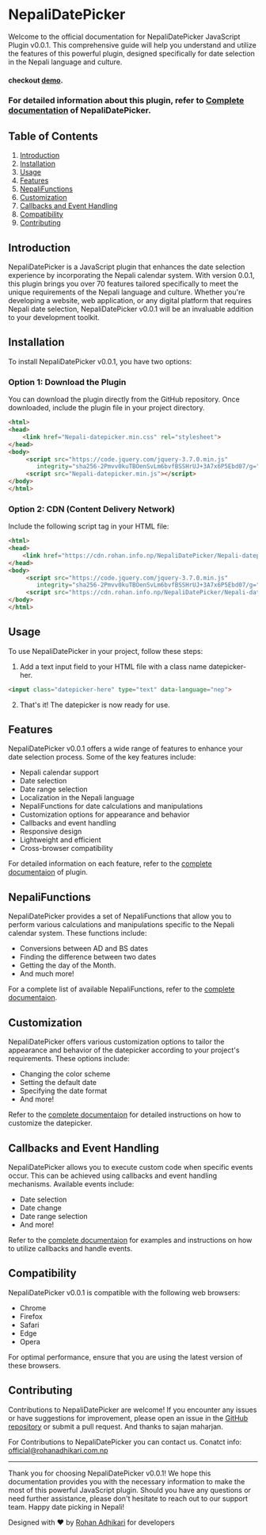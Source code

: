 # NepaliDatePicker

Welcome to the official documentation for NepaliDatePicker JavaScript Plugin v0.0.1. This comprehensive guide will help you understand and utilize the features of this powerful plugin, designed specifically for date selection in the Nepali language and culture.

#### checkout  [demo](https://demo.rohan.info.np/NepaliDatepicker/).

### For detailed information about this plugin, refer to [Complete documentation](https://docs.rohan.info.np/NepaliDatepicker/) of NepaliDatePicker.

## Table of Contents

1. [Introduction](#introduction)
2. [Installation](#installation)
3. [Usage](#usage)
4. [Features](#features)
5. [NepaliFunctions](#nepalifunctions)
6. [Customization](#customization)
7. [Callbacks and Event Handling](#callbacks-and-event-handling)
8. [Compatibility](#compatibility)
9. [Contributing](#contributing)

## Introduction

NepaliDatePicker is a JavaScript plugin that enhances the date selection experience by incorporating the Nepali calendar system. With version 0.0.1, this plugin brings you over 70 features tailored specifically to meet the unique requirements of the Nepali language and culture. Whether you're developing a website, web application, or any digital platform that requires Nepali date selection, NepaliDatePicker v0.0.1 will be an invaluable addition to your development toolkit.

## Installation

To install NepaliDatePicker v0.0.1, you have two options:

### Option 1: Download the Plugin

You can download the plugin directly from the GitHub repository. Once downloaded, include the plugin file in your project directory.

```html
<html>
<head>
    <link href="Nepali-datepicker.min.css" rel="stylesheet">
</head>
<body>
     <script src="https://code.jquery.com/jquery-3.7.0.min.js"
        integrity="sha256-2Pmvv0kuTBOenSvLm6bvfBSSHrUJ+3A7x6P5Ebd07/g=" crossorigin="anonymous"></script>
     <script src="Nepali-datepicker.min.js"></script>
</body>
</html>
```

### Option 2: CDN (Content Delivery Network)

Include the following script tag in your HTML file:

```html
<html>
<head>
    <link href="https://cdn.rohan.info.np/NepaliDatePicker/Nepali-datepicker.min.css" rel="stylesheet">
</head>
<body>
     <script src="https://code.jquery.com/jquery-3.7.0.min.js"
        integrity="sha256-2Pmvv0kuTBOenSvLm6bvfBSSHrUJ+3A7x6P5Ebd07/g=" crossorigin="anonymous"></script>
     <script src="https://cdn.rohan.info.np/NepaliDatePicker/Nepali-datepicker.min.js"></script>
</body>
</html>
```

## Usage

To use NepaliDatePicker in your project, follow these steps:

1. Add a text input field to your HTML file with a class name datepicker-her.
```html
<input class="datepicker-here" type="text" data-language="nep">
```
2. That's it! The datepicker is now ready for use.

## Features

NepaliDatePicker v0.0.1 offers a wide range of features to enhance your date selection process. Some of the key features include:

- Nepali calendar support
- Date selection
- Date range selection
- Localization in the Nepali language
- NepaliFunctions for date calculations and manipulations
- Customization options for appearance and behavior
- Callbacks and event handling
- Responsive design
- Lightweight and efficient
- Cross-browser compatibility

For detailed information on each feature, refer to the [complete documentaion](https://docs.rohan.info.np/NepaliDatepicker/index.html#features) of plugin.

## NepaliFunctions

NepaliDatePicker provides a set of NepaliFunctions that allow you to perform various calculations and manipulations specific to the Nepali calendar system. These functions include:

- Conversions between AD and BS dates
- Finding the difference between two dates
- Getting the day of the Month.
- And much more!

For a complete list of available NepaliFunctions, refer to the [complete documentaion](https://docs.rohan.info.np/NepaliDatepicker/index.html#NepaliFunctions).

## Customization

NepaliDatePicker offers various customization options to tailor the appearance and behavior of the datepicker according to your project's requirements. These options include:

- Changing the color scheme
- Setting the default date
- Specifying the date format
- And more!

Refer to the [complete documentaion](https://docs.rohan.info.np/NepaliDatepicker/index.html#Customization) for detailed instructions on how to customize the datepicker.

## Callbacks and Event Handling

NepaliDatePicker allows you to execute custom code when specific events occur. This can be achieved using callbacks and event handling mechanisms. Available events include:

- Date selection
- Date change
- Date range selection
- And more!

Refer to the [complete documentaion](https://docs.rohan.info.np/NepaliDatepicker/index.html#Events) for examples and instructions on how to utilize callbacks and handle events.

## Compatibility

NepaliDatePicker v0.0.1 is compatible with the following web browsers:

- Chrome
- Firefox
- Safari
- Edge
- Opera

For optimal performance, ensure that you are using the latest version of these browsers.

## Contributing

Contributions to NepaliDatePicker are welcome! If you encounter any issues or have suggestions for improvement, please open an issue in the [GitHub repository](https://github.com/rohanAdhikari1/NepaliDatePicker) or submit a pull request.
And thanks to sajan maharjan.

For Contributions to NepaliDatePicker you can contact us.
Conatct info: official@rohanadhikari.com.np

---

Thank you for choosing NepaliDatePicker v0.0.1! We hope this documentation provides you with the necessary information to make the most of this powerful JavaScript plugin. Should you have any questions or need further assistance, please don't hesitate to reach out to our support team. Happy date picking in Nepali!


Designed with ❤️ by <a class="theme-link" href="https://rohanadhikari.com.np" target="_blank">Rohan Adhikari</a> for developers
